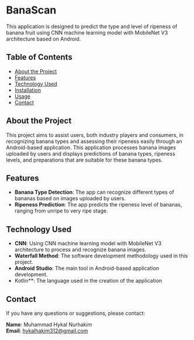 # BanaScan

This application is designed to predict the type and level of ripeness of banana fruit using CNN machine learning model with MobileNet V3 architecture based on Android. 

## Table of Contents
- [About the Project](#about-the-project)
- [Features](#features)
- [Technology Used](#technology-used)
- [Installation](#installation)
- [Usage](#usage)
- [Contact](#contact)

## About the Project
This project aims to assist users, both industry players and consumers, in recognizing banana types and assessing their ripeness easily through an Android-based application. This application processes banana images uploaded by users and displays predictions of banana types, ripeness levels, and preparations that are suitable for these banana types.

## Features
- **Banana Type Detection**: The app can recognize different types of bananas based on images uploaded by users.
- **Ripeness Prediction**: The app predicts the ripeness level of bananas, ranging from unripe to very ripe stage.

## Technology Used
- **CNN**: Using CNN machine learning model with MobileNet V3 architecture to process and recognize banana images.
- **Waterfall Method**: The software development methodology used in this project.
- **Android Studio**: The main tool in Android-based application development.
- Kotlin**: The language used in the creation of the application

## Contact
If you have any questions or suggestions, please contact:

**Name**: Muhammad Hykal Nurhakim  
**Email**: [hykalhakim312@gmail.com](mailto:hykalhakim312@gmail.com)
